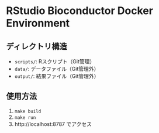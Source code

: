 # RStudio Bioconductor Docker Environment

## ディレクトリ構造
- `scripts/`: Rスクリプト（Git管理）
- `data/`: データファイル（Git管理外）
- `output/`: 結果ファイル（Git管理外）

## 使用方法
1. `make build`
2. `make run` 
3. http://localhost:8787 でアクセス
